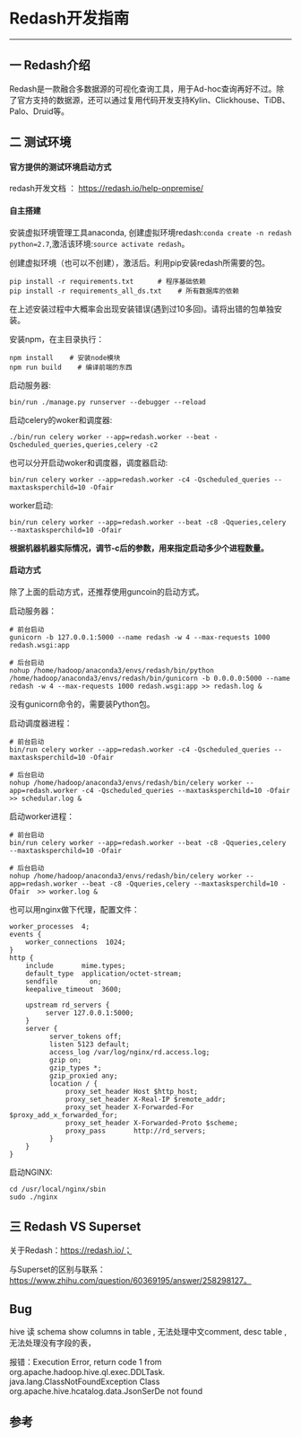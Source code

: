 # Redash开发指南
-------

## 一 Redash介绍

Redash是一款融合多数据源的可视化查询工具，用于Ad-hoc查询再好不过。除了官方支持的数据源，还可以通过复用代码开发支持Kylin、Clickhouse、TiDB、Palo、Druid等。


## 二 测试环境

#### 官方提供的测试环境启动方式
redash开发文档 ： https://redash.io/help-onpremise/


#### 自主搭建
安装虚拟环境管理工具anaconda, 创建虚拟环境redash:`conda create -n redash python=2.7`,激活该环境:`source activate redash`。

创建虚拟环境（也可以不创建），激活后。利用pip安装redash所需要的包。

```
pip install -r requirements.txt      # 程序基础依赖
pip install -r requirements_all_ds.txt    # 所有数据库的依赖
```

在上述安装过程中大概率会出现安装错误(遇到过10多回)。请将出错的包单独安装。

安装npm，在主目录执行：

```
npm install    # 安装node模块
npm run build    # 编译前端的东西
```

启动服务器: 
```
bin/run ./manage.py runserver --debugger --reload
```

启动celery的woker和调度器:
```
./bin/run celery worker --app=redash.worker --beat -Qscheduled_queries,queries,celery -c2
```

也可以分开启动woker和调度器，调度器启动:

```
bin/run celery worker --app=redash.worker -c4 -Qscheduled_queries --maxtasksperchild=10 -Ofair
```

worker启动:
```
bin/run celery worker --app=redash.worker --beat -c8 -Qqueries,celery --maxtasksperchild=10 -Ofair
```

**根据机器机器实际情况，调节-c后的参数，用来指定启动多少个进程数量。**

#### 启动方式
除了上面的启动方式，还推荐使用guncoin的启动方式。

启动服务器：

```
# 前台启动
gunicorn -b 127.0.0.1:5000 --name redash -w 4 --max-requests 1000 redash.wsgi:app

# 后台启动
nohup /home/hadoop/anaconda3/envs/redash/bin/python /home/hadoop/anaconda3/envs/redash/bin/gunicorn -b 0.0.0.0:5000 --name redash -w 4 --max-requests 1000 redash.wsgi:app >> redash.log &
```

没有gunicorn命令的，需要装Python包。

启动调度器进程：

```
# 前台启动
bin/run celery worker --app=redash.worker -c4 -Qscheduled_queries --maxtasksperchild=10 -Ofair

# 后台启动
nohup /home/hadoop/anaconda3/envs/redash/bin/celery worker --app=redash.worker -c4 -Qscheduled_queries --maxtasksperchild=10 -Ofair >> schedular.log &
```

启动worker进程：

```
# 前台启动
bin/run celery worker --app=redash.worker --beat -c8 -Qqueries,celery --maxtasksperchild=10 -Ofair  

# 后台启动
nohup /home/hadoop/anaconda3/envs/redash/bin/celery worker --app=redash.worker --beat -c8 -Qqueries,celery --maxtasksperchild=10 -Ofair  >> worker.log &
```

也可以用nginx做下代理，配置文件：

```
worker_processes  4;
events {
    worker_connections  1024;
}
http {
    include       mime.types;
    default_type  application/octet-stream;
    sendfile        on;
    keepalive_timeout  3600;

    upstream rd_servers {
         server 127.0.0.1:5000;
    }
    server {
          server_tokens off;
          listen 5123 default;
          access_log /var/log/nginx/rd.access.log;
          gzip on;
          gzip_types *;
          gzip_proxied any;
          location / {
              proxy_set_header Host $http_host;
              proxy_set_header X-Real-IP $remote_addr;
              proxy_set_header X-Forwarded-For $proxy_add_x_forwarded_for;
              proxy_set_header X-Forwarded-Proto $scheme;
              proxy_pass       http://rd_servers;
          }
    }
}
```
启动NGINX:

```
cd /usr/local/nginx/sbin
sudo ./nginx
```

## 三 Redash VS Superset

关于Redash：https://redash.io/；

与Superset的区别与联系：https://www.zhihu.com/question/60369195/answer/258298127。


## Bug
hive 读 schema
show columns in table , 无法处理中文comment,
desc table , 无法处理没有字段的表，

报错：Execution Error, return code 1 from org.apache.hadoop.hive.ql.exec.DDLTask. java.lang.ClassNotFoundException Class org.apache.hive.hcatalog.data.JsonSerDe not found


## 参考
